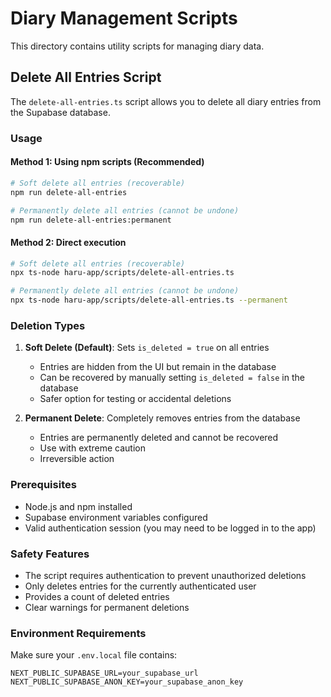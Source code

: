 # Diary Management Scripts

This directory contains utility scripts for managing diary data.

## Delete All Entries Script

The `delete-all-entries.ts` script allows you to delete all diary entries from the Supabase database.

### Usage

#### Method 1: Using npm scripts (Recommended)

```bash
# Soft delete all entries (recoverable)
npm run delete-all-entries

# Permanently delete all entries (cannot be undone)
npm run delete-all-entries:permanent
```

#### Method 2: Direct execution

```bash
# Soft delete all entries (recoverable)
npx ts-node haru-app/scripts/delete-all-entries.ts

# Permanently delete all entries (cannot be undone)
npx ts-node haru-app/scripts/delete-all-entries.ts --permanent
```

### Deletion Types

1. **Soft Delete (Default)**: Sets `is_deleted = true` on all entries
   - Entries are hidden from the UI but remain in the database
   - Can be recovered by manually setting `is_deleted = false` in the database
   - Safer option for testing or accidental deletions

2. **Permanent Delete**: Completely removes entries from the database
   - Entries are permanently deleted and cannot be recovered
   - Use with extreme caution
   - Irreversible action

### Prerequisites

- Node.js and npm installed
- Supabase environment variables configured
- Valid authentication session (you may need to be logged in to the app)

### Safety Features

- The script requires authentication to prevent unauthorized deletions
- Only deletes entries for the currently authenticated user
- Provides a count of deleted entries
- Clear warnings for permanent deletions

### Environment Requirements

Make sure your `.env.local` file contains:
```
NEXT_PUBLIC_SUPABASE_URL=your_supabase_url
NEXT_PUBLIC_SUPABASE_ANON_KEY=your_supabase_anon_key
```